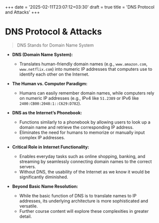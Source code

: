 +++
date = '2025-02-11T23:07:12+03:30'
draft = true
title = 'DNS Protocol and Attacks'
+++

# DNS Protocol & Attacks

> DNS Stands for Domain Name System

- **DNS (Domain Name System):**
  
  - Translates human-friendly domain names (e.g., `www.amazon.com`, `www.netflix.com`) into numeric IP addresses that computers use to identify each other on the Internet.

- **The Human vs. Computer Paradigm:**
  
  - Humans can easily remember domain names, while computers rely on numeric IP addresses (e.g., IPv4 like `51.2389` or IPv6 like `2400:CB00:2048:1::C629:D782`).

- **DNS as the Internet’s Phonebook:**
  
  - Functions similarly to a phonebook by allowing users to look up a domain name and retrieve the corresponding IP address.
  - Eliminates the need for humans to memorize or manually input complex IP addresses.

- **Critical Role in Internet Functionality:**
  
  - Enables everyday tasks such as online shopping, banking, and streaming by seamlessly connecting domain names to the correct servers.
  - Without DNS, the usability of the Internet as we know it would be significantly diminished.

- **Beyond Basic Name Resolution:**
  
  - While the basic function of DNS is to translate names to IP addresses, its underlying architecture is more sophisticated and versatile.
  - Further course content will explore these complexities in greater detail.
